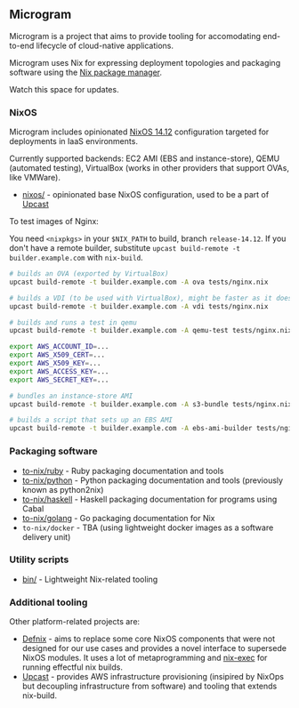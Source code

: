 ## Microgram

Microgram is a project that aims to provide tooling for accomodating end-to-end lifecycle of cloud-native applications.

Microgram uses Nix for expressing deployment topologies and packaging software
using the [Nix package manager](http://nixos.org/nix/).

Watch this space for updates.

<script async class="speakerdeck-embed" data-id="b868a08a6a434548bf6317cd26fcb444" data-ratio="1.77777777777778" src="//speakerdeck.com/assets/embed.js"></script>

### NixOS

Microgram includes opinionated [NixOS 14.12](https://github.com/nixos/nixpkgs/tree/release-14.12) configuration targeted for deployments in IaaS environments.

Currently supported backends: EC2 AMI (EBS and instance-store), QEMU (automated testing), VirtualBox (works in other providers that support OVAs, like VMWare).

* [nixos/](nixos/) - opinionated base NixOS configuration, used to be a part of [Upcast](https://github.com/zalora/upcast)

To test images of Nginx:

You need `<nixpkgs>` in your `$NIX_PATH` to build, branch `release-14.12`.
If you don't have a remote builder, substitute `upcast build-remote -t builder.example.com` with `nix-build`.

```bash
# builds an OVA (exported by VirtualBox)
upcast build-remote -t builder.example.com -A ova tests/nginx.nix

# builds a VDI (to be used with VirtualBox), might be faster as it doesn't have VirtualBox as a dependency
upcast build-remote -t builder.example.com -A vdi tests/nginx.nix

# builds and runs a test in qemu
upcast build-remote -t builder.example.com -A qemu-test tests/nginx.nix

export AWS_ACCOUNT_ID=...
export AWS_X509_CERT=...
export AWS_X509_KEY=...
export AWS_ACCESS_KEY=...
export AWS_SECRET_KEY=...

# bundles an instance-store AMI
upcast build-remote -t builder.example.com -A s3-bundle tests/nginx.nix

# builds a script that sets up an EBS AMI
upcast build-remote -t builder.example.com -A ebs-ami-builder tests/nginx.nix
```

### Packaging software

* [to-nix/ruby](to-nix/ruby) - Ruby packaging documentation and tools
* [to-nix/python](to-nix/python) - Python packaging documentation and tools (previously known as python2nix)
* [to-nix/haskell](to-nix/haskell) - Haskell packaging documentation for programs using Cabal
* [to-nix/golang](to-nix/golang) - Go packaging documentation for Nix
* `to-nix/docker` - TBA (using lightweight docker images as a software delivery unit)

### Utility scripts

* [bin/](bin) - Lightweight Nix-related tooling

### Additional tooling

Other platform-related projects are:

* [Defnix](https://github.com/zalora/defnix) - aims to replace some core NixOS components that were not designed for our use cases and provides
a novel interface to supersede NixOS modules. It uses a lot of metaprogramming and [nix-exec](https://github.com/shlevy/nix-exec) for running effectful nix builds.
* [Upcast](https://github.com/zalora/upcast) - provides AWS infrastructure provisioning (insipired by NixOps but decoupling infrastructure from software) and tooling that extends nix-build.
